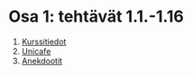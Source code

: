 # Osa 1: tehtävät 1.1.-1.16

1. [Kurssitiedot](https://github.com/DanielTarsalainen/fullstackopen2022/blob/master/osa1/kurssitiedot)
2. [Unicafe](https://github.com/DanielTarsalainen/fullstackopen2022/blob/master/osa1/unicafe)
3. [Anekdootit](https://github.com/DanielTarsalainen/fullstackopen2022/blob/master/osa1/anekdootit)
